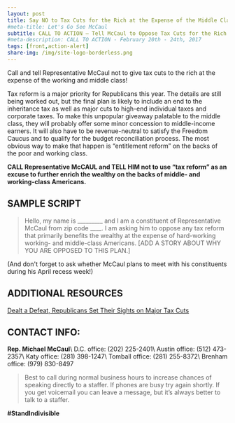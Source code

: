 ```yaml
---
layout: post
title: Say NO to Tax Cuts for the Rich at the Expense of the Middle Class!
#meta-title: Let's Go See McCaul
subtitle: CALL TO ACTION – Tell McCaul to Oppose Tax Cuts for the Rich and Corporations!
#meta-description: CALL TO ACTION - February 20th - 24th, 2017
tags: [front,action-alert]
share-img: /img/site-logo-borderless.png
---
```

Call and tell Representative McCaul not to give tax cuts to the rich at the expense of the working and middle class!

Tax reform is a major priority for Republicans this year. The details are still being worked out, but the final plan is likely to include an end to the inheritance tax as well as major cuts to high-end individual taxes and corporate taxes. To make this unpopular giveaway palatable to the middle class, they will probably offer some minor concession to middle-income earners. It will also have to be revenue-neutral to satisfy the Freedom Caucus and to qualify for the budget reconciliation process. The most obvious way to make that happen is “entitlement reform” on the backs of the poor and working class.

**CALL Representative McCAUL and TELL HIM not to use “tax reform” as an excuse to further enrich the wealthy on the backs of middle- and working-class Americans.**

## SAMPLE SCRIPT
>Hello, my name is &#95;&#95;&#95;&#95;&#95;&#95;&#95;&#95;&#95; and I am a constituent of Representative McCaul from zip code ____. I am asking him to oppose any tax reform that primarily benefits the wealthy at the expense of hard-working working- and middle-class Americans. [ADD A STORY ABOUT WHY YOU ARE OPPOSED TO THIS PLAN.]

(And don't forget to ask whether McCaul plans to meet with his constituents during his April recess week!)

## ADDITIONAL RESOURCES
[Dealt a Defeat, Republicans Set Their Sights on Major Tax Cuts](https://www.nytimes.com/2017/03/26/us/politics/trump-republicans-tax-cuts.html)

## CONTACT INFO:

**Rep. Michael McCaul**\\
D.C. office: (202) 225-2401\\
Austin office: (512) 473-2357\\
Katy office: (281) 398-1247\\
Tomball office: (281) 255-8372\\
Brenham office: (979) 830-8497

>Best to call during normal business hours to increase chances of speaking directly to a staffer. If phones are busy try again shortly. If you get voicemail you can leave a message, but it’s always better to talk to a staffer.

**#StandIndivisible**
